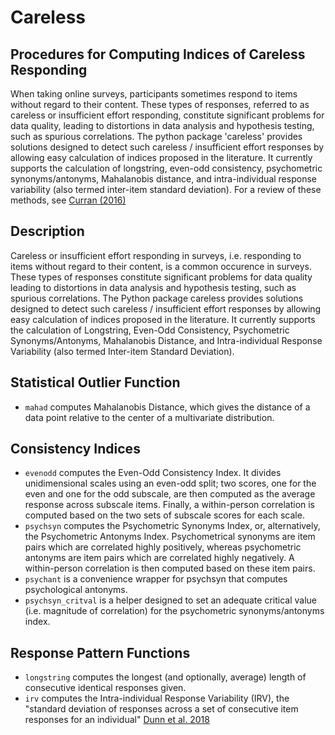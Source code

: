 # Careless

## Procedures for Computing Indices of Careless Responding

When taking online surveys, participants sometimes respond to items without regard to their content. These types of responses, referred to as careless or insufficient effort responding, constitute significant problems for data quality, leading to distortions in data analysis and hypothesis testing, such as spurious correlations. The python package 'careless' provides solutions designed to detect such careless / insufficient effort responses by allowing easy calculation of indices proposed in the literature. It currently supports the calculation of longstring, even-odd consistency, psychometric synonyms/antonyms, Mahalanobis distance, and intra-individual response variability (also termed inter-item standard deviation). For a review of these methods, see [Curran (2016)](https://www.sciencedirect.com/science/article/abs/pii/S0022103115000931?via%3Dihub)

## Description
Careless or insufficient effort responding in surveys, i.e. responding to items without regard to their
content, is a common occurence in surveys. These types of responses constitute significant problems for data quality leading to distortions in data analysis and hypothesis testing, such as spurious
correlations. The Python package careless provides solutions designed to detect such careless / insufficient effort responses by allowing easy calculation of indices proposed in the literature. It currently
supports the calculation of Longstring, Even-Odd Consistency, Psychometric Synonyms/Antonyms,
Mahalanobis Distance, and Intra-individual Response Variability (also termed Inter-item Standard
Deviation).

## Statistical Outlier Function
* `mahad` computes Mahalanobis Distance, which gives the distance of a data point relative to the
center of a multivariate distribution.
## Consistency Indices
* `evenodd` computes the Even-Odd Consistency Index. It divides unidimensional scales using
an even-odd split; two scores, one for the even and one for the odd subscale, are then computed
as the average response across subscale items. Finally, a within-person correlation is computed
based on the two sets of subscale scores for each scale.
* `psychsyn` computes the Psychometric Synonyms Index, or, alternatively, the Psychometric
Antonyms Index. Psychometrical synonyms are item pairs which are correlated highly positively, whereas psychometric antonyms are item pairs which are correlated highly negatively.
A within-person correlation is then computed based on these item pairs.
* `psychant` is a convenience wrapper for psychsyn that computes psychological antonyms.
* `psychsyn_critval` is a helper designed to set an adequate critical value (i.e. magnitude of
correlation) for the psychometric synonyms/antonyms index.
## Response Pattern Functions
* `longstring` computes the longest (and optionally, average) length of consecutive identical
responses given.
* `irv` computes the Intra-individual Response Variability (IRV), the "standard deviation of responses across a set of consecutive item responses for an individual" [Dunn et al. 2018](https://link.springer.com/article/10.1007/s10869-016-9479-0)

